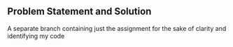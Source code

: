 
## Problem Statement and Solution

A separate branch containing just the assignment for the sake of clarity and identifying my code


